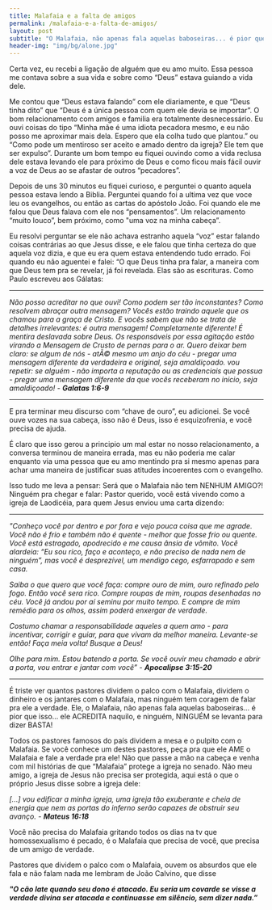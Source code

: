 ```yaml
---
title: Malafaia e a falta de amigos
permalink: /malafaia-e-a-falta-de-amigos/
layout: post
subtitle: "O Malafaia, não apenas fala aquelas baboseiras... é pior que isso... ele ACREDITA naquilo, e ninguém, NINGUÉM se levanta para dizer BASTA!"
header-img: "img/bg/alone.jpg"
---
```

Certa vez, eu recebi a ligação de alguém que eu amo muito. Essa pessoa me contava sobre a sua vida e sobre como “Deus” estava guiando a vida dele.

Me contou que “Deus estava falando” com ele diariamente, e que “Deus tinha dito” que “Deus é a única pessoa com quem ele devia se importar”. O bom relacionamento com amigos e familia era totalmente desnecessário. Eu ouvi coisas do tipo “Minha mãe é uma idiota pecadora mesmo, e eu não posso me aproximar mais dela. Espero que ela colha tudo que plantou.” ou “Como pode um mentiroso ser aceito e amado dentro da igreja? Ele tem que ser expulso”. Durante um bom tempo eu fiquei ouvindo como a vida reclusa dele estava levando ele para próximo de Deus e como ficou mais fácil ouvir a voz de Deus ao se afastar de outros “pecadores”.

Depois de uns 30 minutos eu fiquei curioso, e perguntei o quanto aquela pessoa estava lendo a Biblia. Perguntei quando foi a ultima vez que voce leu os evangelhos, ou então as cartas do apóstolo João. Foi quando ele me falou que Deus falava com ele nos “pensamentos”. Um relacionamento “muito louco”, bem próximo, como "uma voz na minha cabeça”.

Eu resolvi perguntar se ele não achava estranho aquela “voz” estar falando coisas contrárias ao que Jesus disse, e ele falou que tinha certeza do que aquela voz dizia, e que eu era quem estava entendendo tudo errado. Foi quando eu não aguentei e falei: “O que Deus tinha pra falar, a maneira com que Deus tem pra se revelar, já foi revelada. Elas são as escrituras. Como Paulo escreveu aos Gálatas: 

<hr />

*Não posso acreditar no que ouvi! Como podem ser tão inconstantes? Como resolvem abraçar outra mensagem? Vocês estão traindo aquele que os chamou para a graça de Cristo. E vocês sabem que não se trata de detalhes irrelevantes: é outra mensagem! Completamente diferente! É mentira deslavada sobre Deus. Os responsáveis por essa agitação estão virando a Mensagem de Crusto de pernas para o ar. Quero deixar bem claro: se algum de nós - atÃ© mesmo um anjo do céu - pregar uma mensagem diferente da verdadeira e original, seja amaldiçoado. vou repetir: se alguém - não importa a reputação ou as credenciais que possua - pregar uma mensagem diferente da que vocês receberam no inicio, seja amaldiçoado! - **Galatas 1:6-9***

<hr />

E pra terminar meu discurso com “chave de ouro”, eu adicionei. Se você ouve vozes na sua cabeça, isso não é Deus, isso é esquizofrenia, e você precisa de ajuda.

É claro que isso gerou a principio um mal estar no nosso relacionamento, a conversa terminou de maneira errada, mas eu não poderia me calar enquanto via uma pessoa que eu amo mentindo pra si mesmo apenas para achar uma maneira de justificar suas atitudes incoerentes com o evangelho.


Isso tudo me leva a pensar: Será que o Malafaia não tem NENHUM AMIGO?! Ninguém pra chegar e falar: Pastor querido, você está vivendo como a igreja de Laodicéia, para quem Jesus enviou uma carta dizendo:

<hr />

*"Conheço você por dentro e por fora e vejo pouca coisa que me agrade. Você não é frio e também não é quente - melhor que fosse frio ou quente. Você está estragado, apodrecido e me causa ânsia de vômito. Você alardeia: “Eu sou rico, faço e aconteço, e não preciso de nada nem de ninguém”, mas você é desprezível, um mendigo cego, esfarrapado e sem casa.*

*Saiba o que quero que você faça: compre ouro de mim, ouro refinado pelo fogo. Então você sera rico. Compre roupas de mim, roupas desenhadas no céu. Você já andou por aí seminu por muito tempo. E compre de mim remédio para os olhos, assim poderá enxergar de verdade.*

*Costumo chamar a responsabilidade aqueles a quem amo - para incentivar, corrigir e guiar, para que vivam da melhor maneira. Levante-se então! Faça meia volta! Busque a Deus!*

*Olhe para mim. Estou batendo a porta. Se você ouvir meu chamado e abrir a porta, vou entrar e jantar com você” - **Apocalipse 3:15-20***

<hr />

É triste ver quantos pastores dividem o palco com o Malafaia, dividem o dinheiro e os jantares com o Malafaia, mas ninguém tem coragem de falar pra ele a verdade. Ele, o Malafaia, não apenas fala aquelas baboseiras… é pior que isso… ele ACREDITA naquilo, e ninguém, NINGUÉM se levanta para dizer BASTA!

Todos os pastores famosos do país dividem a mesa e o pulpito com o Malafaia. Se você conhece um destes pastores, peça pra que ele AME o Malafaia e fale a verdade pra ele! Não que passe a mão na cabeça e venha com mil histórias de que “Malafaia” protege a igreja no senado. Não meu amigo, a igreja de Jesus não precisa ser protegida, aqui está o que o próprio Jesus disse sobre a igreja dele:

*[...] vou edificar a minha igreja, uma igreja tão exuberante e cheia de energia que nem as portas do inferno serão capazes de obstruir seu avanço. - **Mateus 16:18***

Você não precisa do Malafaia gritando todos os dias na tv que homossexualismo é pecado, é o Malafaia que precisa de você, que precisa de um amigo de verdade.

Pastores que dividem o palco com o Malafaia, ouvem os absurdos que ele fala e não falam nada me lembram de João Calvino, que disse

***"O cão late quando seu dono é atacado. Eu seria um covarde se visse a verdade divina ser atacada e continuasse em silêncio, sem dizer nada.”***
